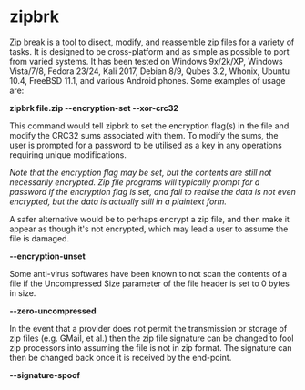 # zipbrk

Zip break is a tool to disect, modify, and reassemble zip files for a variety of tasks. It is designed to be cross-platform and as simple as possible to port from varied systems. It has been tested on Windows 9x/2k/XP, Windows Vista/7/8, Fedora 23/24, Kali 2017, Debian 8/9, Qubes 3.2, Whonix, Ubuntu 10.4, FreeBSD 11.1, and various Android phones. Some examples of usage are:

**zipbrk file.zip --encryption-set --xor-crc32**
  
This command would tell zipbrk to set the encryption flag(s) in the file and modify the CRC32 sums associated with them. To modify the sums, the user is prompted for a password to be utilised as a key in any operations requiring unique modifications.

*Note that the encryption flag may be set, but the contents are still not necessarily encrypted. Zip file programs will typically prompt for a password if the encryption flag is set, and fail to realise the data is not even encrypted, but the data is actually still in a plaintext form.*



A safer alternative would be to perhaps encrypt a zip file, and then make it appear as though it's not encrypted, which may lead a user to assume the file is damaged.

**--encryption-unset**


Some anti-virus softwares have been known to not scan the contents of a file if the Uncompressed Size parameter of the file header is set to 0 bytes in size.

**--zero-uncompressed**


In the event that a provider does not permit the transmission or storage of zip files (e.g. GMail, et al.) then the zip file signature can be changed to fool zip processors into assuming the file is not in zip format. The signature can then be changed back once it is received by the end-point.

**--signature-spoof**
